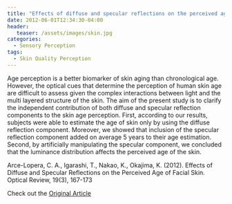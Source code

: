```yaml
---
title: "Effects of diffuse and specular reflections on the perceived age of facial skin"
date: 2012-06-01T12:34:30-04:00
header:
   teaser: /assets/images/skin.jpg
categories:
  - Sensory Perception
tags:
  - Skin Quality Perception
---
```


Age perception is a better biomarker of skin aging than chronological age. However, 
the optical cues that determine the perception of human skin age are difficult to assess 
given the complex interactions between light and the multi layered structure of the skin. 
The aim of the present study is to clarify the independent contribution of both diffuse and 
specular reflection components to the skin age perception. First, according to our results, 
subjects were able to estimate the age of skin only by using the diffuse reflection component. 
Moreover, we showed that inclusion of the specular reflection component added on average 5 years 
to their age estimation. Second, by artificially manipulating the specular component, we concluded 
that the luminance distribution affects the perceived age of the skin.

Arce-Lopera, C. A., Igarashi, T., Nakao, K., Okajima, K. (2012). 
Effects of Diffuse and Specular Reflections on the Perceived Age of Facial Skin. 
Optical Review, 19(3), 167-173

Check out the [Original Article][URL] 

[URL]:   https://doi.org/10.1007/s10043-012-0028-4